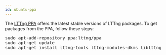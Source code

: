 ```yaml
---
id: ubuntu-ppa
---
```


The
<a href="https://launchpad.net/~lttng/+archive/ubuntu/ppa/" class="ext">LTTng PPA</a>
offers the latest stable versions of LTTng packages. To get packages
from the PPA, follow these steps:

<pre class="term">
sudo apt-add-repository ppa:lttng/ppa
sudo apt-get update
sudo apt-get install lttng-tools lttng-modules-dkms liblttng-ust-dev
</pre>
